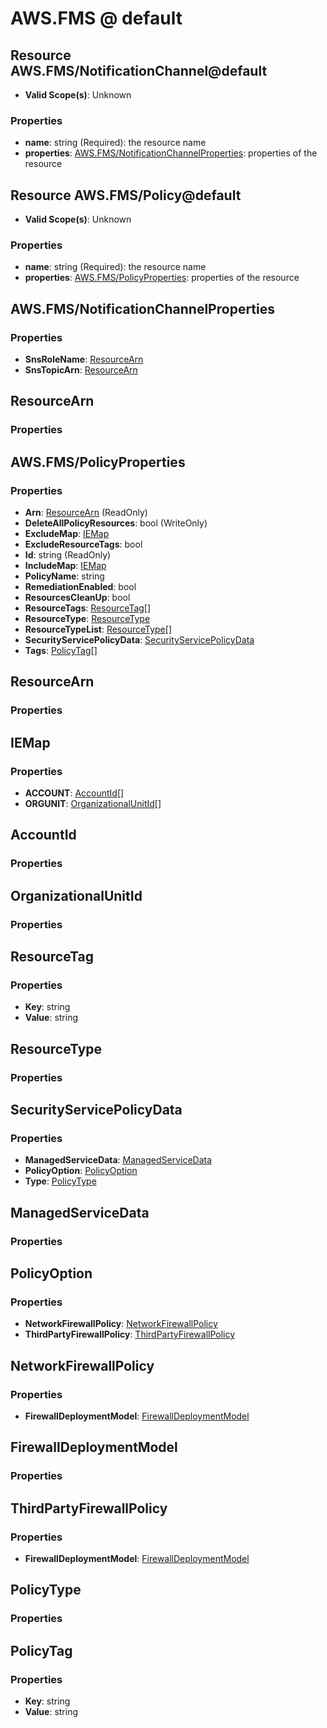 # AWS.FMS @ default

## Resource AWS.FMS/NotificationChannel@default
* **Valid Scope(s)**: Unknown
### Properties
* **name**: string (Required): the resource name
* **properties**: [AWS.FMS/NotificationChannelProperties](#awsfmsnotificationchannelproperties): properties of the resource

## Resource AWS.FMS/Policy@default
* **Valid Scope(s)**: Unknown
### Properties
* **name**: string (Required): the resource name
* **properties**: [AWS.FMS/PolicyProperties](#awsfmspolicyproperties): properties of the resource

## AWS.FMS/NotificationChannelProperties
### Properties
* **SnsRoleName**: [ResourceArn](#resourcearn)
* **SnsTopicArn**: [ResourceArn](#resourcearn)

## ResourceArn
### Properties

## AWS.FMS/PolicyProperties
### Properties
* **Arn**: [ResourceArn](#resourcearn) (ReadOnly)
* **DeleteAllPolicyResources**: bool (WriteOnly)
* **ExcludeMap**: [IEMap](#iemap)
* **ExcludeResourceTags**: bool
* **Id**: string (ReadOnly)
* **IncludeMap**: [IEMap](#iemap)
* **PolicyName**: string
* **RemediationEnabled**: bool
* **ResourcesCleanUp**: bool
* **ResourceTags**: [ResourceTag](#resourcetag)[]
* **ResourceType**: [ResourceType](#resourcetype)
* **ResourceTypeList**: [ResourceType](#resourcetype)[]
* **SecurityServicePolicyData**: [SecurityServicePolicyData](#securityservicepolicydata)
* **Tags**: [PolicyTag](#policytag)[]

## ResourceArn
### Properties

## IEMap
### Properties
* **ACCOUNT**: [AccountId](#accountid)[]
* **ORGUNIT**: [OrganizationalUnitId](#organizationalunitid)[]

## AccountId
### Properties

## OrganizationalUnitId
### Properties

## ResourceTag
### Properties
* **Key**: string
* **Value**: string

## ResourceType
### Properties

## SecurityServicePolicyData
### Properties
* **ManagedServiceData**: [ManagedServiceData](#managedservicedata)
* **PolicyOption**: [PolicyOption](#policyoption)
* **Type**: [PolicyType](#policytype)

## ManagedServiceData
### Properties

## PolicyOption
### Properties
* **NetworkFirewallPolicy**: [NetworkFirewallPolicy](#networkfirewallpolicy)
* **ThirdPartyFirewallPolicy**: [ThirdPartyFirewallPolicy](#thirdpartyfirewallpolicy)

## NetworkFirewallPolicy
### Properties
* **FirewallDeploymentModel**: [FirewallDeploymentModel](#firewalldeploymentmodel)

## FirewallDeploymentModel
### Properties

## ThirdPartyFirewallPolicy
### Properties
* **FirewallDeploymentModel**: [FirewallDeploymentModel](#firewalldeploymentmodel)

## PolicyType
### Properties

## PolicyTag
### Properties
* **Key**: string
* **Value**: string

